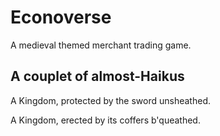 # Econoverse

A medieval themed merchant trading game.

## A couplet of almost-Haikus

A Kingdom, 
protected by the
sword unsheathed.

A Kingdom,
erected by its
coffers b'queathed.